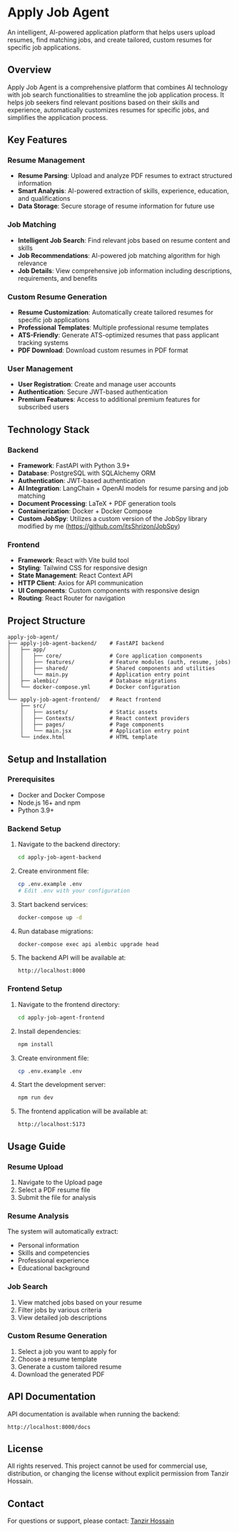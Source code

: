 # Apply Job Agent

An intelligent, AI-powered application platform that helps users upload resumes, find matching jobs, and create tailored, custom resumes for specific job applications.

## Overview

Apply Job Agent is a comprehensive platform that combines AI technology with job search functionalities to streamline the job application process. It helps job seekers find relevant positions based on their skills and experience, automatically customizes resumes for specific jobs, and simplifies the application process.

## Key Features

### Resume Management
- **Resume Parsing**: Upload and analyze PDF resumes to extract structured information
- **Smart Analysis**: AI-powered extraction of skills, experience, education, and qualifications
- **Data Storage**: Secure storage of resume information for future use

### Job Matching
- **Intelligent Job Search**: Find relevant jobs based on resume content and skills
- **Job Recommendations**: AI-powered job matching algorithm for high relevance
- **Job Details**: View comprehensive job information including descriptions, requirements, and benefits

### Custom Resume Generation
- **Resume Customization**: Automatically create tailored resumes for specific job applications
- **Professional Templates**: Multiple professional resume templates
- **ATS-Friendly**: Generate ATS-optimized resumes that pass applicant tracking systems
- **PDF Download**: Download custom resumes in PDF format

### User Management
- **User Registration**: Create and manage user accounts
- **Authentication**: Secure JWT-based authentication
- **Premium Features**: Access to additional premium features for subscribed users

## Technology Stack

### Backend
- **Framework**: FastAPI with Python 3.9+
- **Database**: PostgreSQL with SQLAlchemy ORM
- **Authentication**: JWT-based authentication
- **AI Integration**: LangChain + OpenAI models for resume parsing and job matching
- **Document Processing**: LaTeX + PDF generation tools
- **Containerization**: Docker + Docker Compose
- **Custom JobSpy**: Utilizes a custom version of the JobSpy library modified by me (https://github.com/itsShrizon/JobSpy)

### Frontend
- **Framework**: React with Vite build tool
- **Styling**: Tailwind CSS for responsive design
- **State Management**: React Context API
- **HTTP Client**: Axios for API communication
- **UI Components**: Custom components with responsive design
- **Routing**: React Router for navigation

## Project Structure

```
apply-job-agent/
├── apply-job-agent-backend/    # FastAPI backend
│   ├── app/
│   │   ├── core/               # Core application components
│   │   ├── features/           # Feature modules (auth, resume, jobs)
│   │   ├── shared/             # Shared components and utilities
│   │   └── main.py             # Application entry point
│   ├── alembic/                # Database migrations
│   └── docker-compose.yml      # Docker configuration
│
└── apply-job-agent-frontend/   # React frontend
    ├── src/
    │   ├── assets/             # Static assets
    │   ├── Contexts/           # React context providers
    │   ├── pages/              # Page components
    │   └── main.jsx            # Application entry point
    └── index.html              # HTML template
```

## Setup and Installation

### Prerequisites
- Docker and Docker Compose
- Node.js 16+ and npm
- Python 3.9+

### Backend Setup
1. Navigate to the backend directory:
   ```bash
   cd apply-job-agent-backend
   ```

2. Create environment file:
   ```bash
   cp .env.example .env
   # Edit .env with your configuration
   ```

3. Start backend services:
   ```bash
   docker-compose up -d
   ```

4. Run database migrations:
   ```bash
   docker-compose exec api alembic upgrade head
   ```

5. The backend API will be available at:
   ```
   http://localhost:8000
   ```

### Frontend Setup
1. Navigate to the frontend directory:
   ```bash
   cd apply-job-agent-frontend
   ```

2. Install dependencies:
   ```bash
   npm install
   ```

3. Create environment file:
   ```bash
   cp .env.example .env
   ```

4. Start the development server:
   ```bash
   npm run dev
   ```

5. The frontend application will be available at:
   ```
   http://localhost:5173
   ```

## Usage Guide

### Resume Upload
1. Navigate to the Upload page
2. Select a PDF resume file
3. Submit the file for analysis

### Resume Analysis
The system will automatically extract:
- Personal information
- Skills and competencies
- Professional experience
- Educational background

### Job Search
1. View matched jobs based on your resume
2. Filter jobs by various criteria
3. View detailed job descriptions

### Custom Resume Generation
1. Select a job you want to apply for
2. Choose a resume template
3. Generate a custom tailored resume
4. Download the generated PDF

## API Documentation

API documentation is available when running the backend:
```
http://localhost:8000/docs
```

## License

All rights reserved. This project cannot be used for commercial use, distribution, or changing the license without explicit permission from Tanzir Hossain.

## Contact

For questions or support, please contact:
[Tanzir Hossain](mailto:shrizon.rex@gmail.com)
